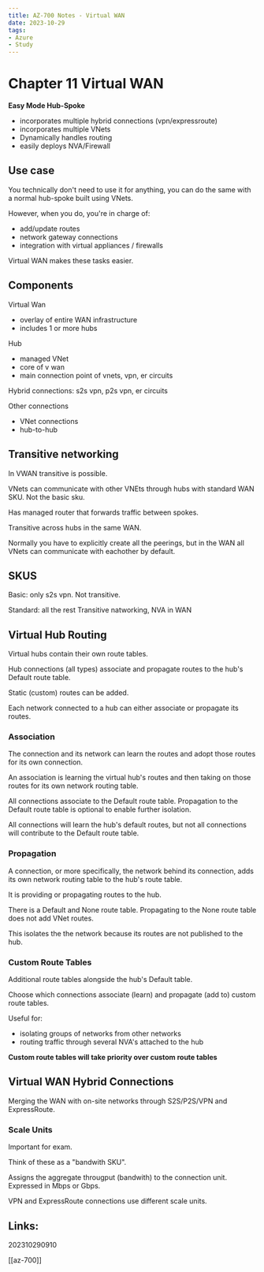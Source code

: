 ```yaml
---
title: AZ-700 Notes - Virtual WAN
date: 2023-10-29
tags:
- Azure
- Study
---
```


# Chapter 11 Virtual WAN

**Easy Mode Hub-Spoke**

* incorporates multiple hybrid connections (vpn/expressroute)
* incorporates multiple VNets
* Dynamically handles routing
* easily deploys NVA/Firewall

## Use case

You technically don't need to use it for anything, you can do the same with a normal hub-spoke built using VNets.

However, when you do, you're in charge of:

* add/update routes
* network gateway connections
* integration with virtual appliances / firewalls

Virtual WAN makes these tasks easier.

## Components

Virtual Wan

* overlay of entire WAN infrastructure
* includes 1 or more hubs

Hub

* managed VNet
* core of v wan
* main connection point of vnets, vpn, er circuits

Hybrid connections: s2s vpn, p2s vpn, er circuits

Other connections

* VNet connections
* hub-to-hub

## Transitive networking

In VWAN transitive is possible. 

VNets can communicate with other VNEts through hubs with standard WAN SKU. Not the basic sku.

Has managed router that forwards traffic between spokes.

Transitive across hubs in the same WAN.

Normally you have to explicitly create all the peerings, but in the WAN all VNets can communicate with eachother by default.

## SKUS

Basic: only s2s vpn. Not transitive.

Standard: all the rest
Transitive natworking, NVA in WAN

## Virtual Hub Routing

Virtual hubs contain their own route tables.

Hub connections (all types) associate and propagate routes to the hub's Default route table.

Static (custom) routes can be added.

Each network connected to a hub can either associate or propagate its routes.

### Association

The connection and its network can learn the routes and adopt those routes for its own connection.

An association is learning the virtual hub's routes and then taking on those routes for its own network routing table.

All connections associate to the Default route table. Propagation to the Default route table is optional to enable further isolation.

All connections will learn the hub's default routes, but not all connections will contribute to the Default route table.

### Propagation

A connection, or more specifically, the network behind its connection, adds its own network routing table to the hub's route table.

It is providing or propagating routes to the hub.

There is a Default and None route table. Propagating to the None route table does not add VNet routes.

This isolates the the network because its routes are not published to the hub.

### Custom Route Tables

Additional route tables alongside the hub's Default table.

Choose which connections associate (learn) and propagate (add to) custom route tables.

Useful for:

* isolating groups of networks from other networks
* routing traffic through several NVA's attached to the hub

**Custom route tables will take priority over custom route tables**

## Virtual WAN Hybrid Connections

Merging the WAN with on-site networks through S2S/P2S/VPN and ExpressRoute.

### Scale Units

Important for exam. 

Think of these as a "bandwith SKU".

Assigns the aggregate througput (bandwith) to the connection unit. Expressed in Mbps or Gbps.

VPN and ExpressRoute connections use different scale units.

## Links:

202310290910

[[az-700]]

